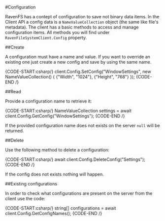﻿#Configuration

RavenFS has a contept of configuration to save not binary data items. In the Client API a config data is a `NameValueCollection` object (the same like file's metadata). 
The client has a basic  methods to access and manage configuration items. All methods you will find under `RavenFileSystemClient.Config` property.

##Create

A configuration must have a name and value. If you want to override an existing one just create a new config and save by using the same name.

{CODE-START:csharp/}
client.Config.SetConfig("WindowSettings", new NameValueCollection()
					                    {
						                    {"Width", "1024"},
						                    {"Height", "768"}
					                    });
{CODE-END /}

##Read

Provide a configuration name to retrieve it:

{CODE-START:csharp/}
NameValueCollection settings = await client.Config.GetConfig("WindowSettings");
{CODE-END /}

If the provided configuration name does not exists on the server `null` will be returned.

##Delete

Use the following method to delete a configuration:

{CODE-START:csharp/}
await client.Config.DeleteConfig("Settings");
{CODE-END /}

If the config does not exists nothing will happen.

##Existing configurations

In order to check what configurations are present on the server from the client use the code:

{CODE-START:csharp/}
string[] configurations = await client.Config.GetConfigNames();
{CODE-END /}